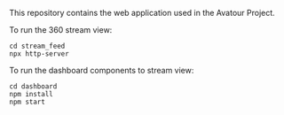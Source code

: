 This repository contains the web application used in the Avatour Project. 

To run the 360 stream view:
```
cd stream_feed
npx http-server
```

To run the dashboard components to stream view:
```
cd dashboard
npm install
npm start
```


